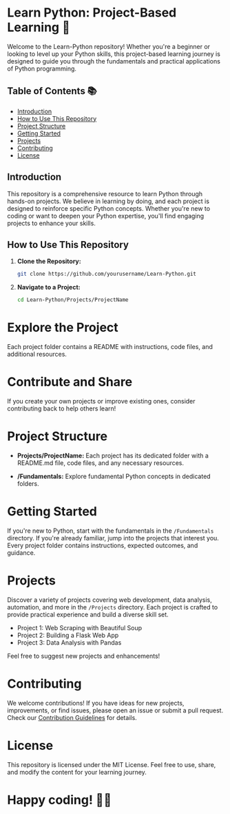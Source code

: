 # Learn Python: Project-Based Learning 🐍

Welcome to the Learn-Python repository! Whether you're a beginner or looking to level up your Python skills, this project-based learning journey is designed to guide you through the fundamentals and practical applications of Python programming.

## Table of Contents 📚

- [Introduction](#introduction)
- [How to Use This Repository](#how-to-use-this-repository)
- [Project Structure](#project-structure)
- [Getting Started](#getting-started)
- [Projects](#projects)
- [Contributing](#contributing)
- [License](#license)

## Introduction

This repository is a comprehensive resource to learn Python through hands-on projects. We believe in learning by doing, and each project is designed to reinforce specific Python concepts. Whether you're new to coding or want to deepen your Python expertise, you'll find engaging projects to enhance your skills.

## How to Use This Repository

1. **Clone the Repository:**
   ```bash
   git clone https://github.com/yourusername/Learn-Python.git

2. **Navigate to a Project:**
   ```bash
   cd Learn-Python/Projects/ProjectName

# Explore the Project

Each project folder contains a README with instructions, code files, and additional resources.

# Contribute and Share

If you create your own projects or improve existing ones, consider contributing back to help others learn!

# Project Structure

- **Projects/ProjectName:**
  Each project has its dedicated folder with a README.md file, code files, and any necessary resources.

- **/Fundamentals:**
  Explore fundamental Python concepts in dedicated folders.

# Getting Started

If you're new to Python, start with the fundamentals in the `/Fundamentals` directory. If you're already familiar, jump into the projects that interest you. Every project folder contains instructions, expected outcomes, and guidance.

# Projects

Discover a variety of projects covering web development, data analysis, automation, and more in the `/Projects` directory. Each project is crafted to provide practical experience and build a diverse skill set.

- Project 1: Web Scraping with Beautiful Soup
- Project 2: Building a Flask Web App
- Project 3: Data Analysis with Pandas

Feel free to suggest new projects and enhancements!

# Contributing

We welcome contributions! If you have ideas for new projects, improvements, or find issues, please open an issue or submit a pull request. Check our [Contribution Guidelines](CONTRIBUTING.md) for details.

# License

This repository is licensed under the MIT License. Feel free to use, share, and modify the content for your learning journey.

# Happy coding! 🚀✨

